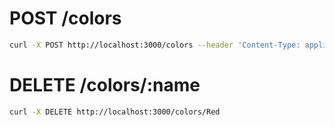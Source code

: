 # POST /colors
```sh
curl -X POST http://localhost:3000/colors --header 'Content-Type: application/json' --data '{ "name":"White" }'
```

# DELETE /colors/:name

```sh
curl -X DELETE http://localhost:3000/colors/Red
```
